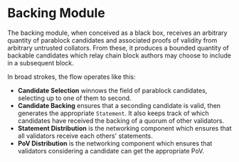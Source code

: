 # Backing Module

The backing module, when conceived as a black box, receives an arbitrary quantity of parablock candidates and associated proofs of validity from arbitrary untrusted collators. From these, it produces a bounded quantity of backable candidates which relay chain block authors may choose to include in a subsequent block.

In broad strokes, the flow operates like this:

- **Candidate Selection** winnows the field of parablock candidates, selecting up to one of them to second.
- **Candidate Backing** ensures that a seconding candidate is valid, then generates the appropriate `Statement`. It also keeps track of which candidates have received the backing of a quorum of other validators.
- **Statement Distribution** is the networking component which ensures that all validators receive each others' statements.
- **PoV Distribution** is the networking component which ensures that validators considering a candidate can get the appropriate PoV.

